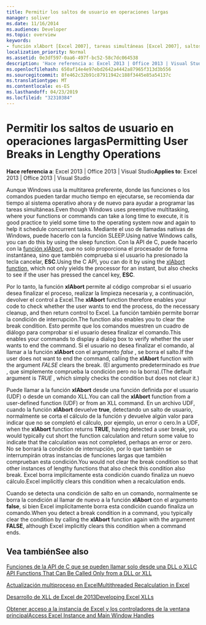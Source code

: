 ```yaml
---
title: Permitir los saltos de usuario en operaciones largas
manager: soliver
ms.date: 11/16/2014
ms.audience: Developer
ms.topic: overview
keywords:
- función xlAbort [Excel 2007], tareas simultáneas [Excel 2007], saltos de usuario [Excel 2007]
localization_priority: Normal
ms.assetid: 0e3df597-0aa6-497f-bc52-58c7dc064538
description: 'Hace referencia a: Excel 2013 | Office 2013 | Visual Studio'
ms.openlocfilehash: 650af14e4e97ebd2642a4442a87965f313d3b556
ms.sourcegitcommit: 8fe462c32b91c87911942c188f3445e85a54137c
ms.translationtype: MT
ms.contentlocale: es-ES
ms.lasthandoff: 04/23/2019
ms.locfileid: "32310384"
---
```

# <a name="permitting-user-breaks-in-lengthy-operations"></a><span data-ttu-id="40dd9-104">Permitir los saltos de usuario en operaciones largas</span><span class="sxs-lookup"><span data-stu-id="40dd9-104">Permitting User Breaks in Lengthy Operations</span></span>

 <span data-ttu-id="40dd9-105">**Hace referencia a**: Excel 2013 | Office 2013 | Visual Studio</span><span class="sxs-lookup"><span data-stu-id="40dd9-105">**Applies to**: Excel 2013 | Office 2013 | Visual Studio</span></span> 
  
<span data-ttu-id="40dd9-106">Aunque Windows usa la multitarea preferente, donde las funciones o los comandos pueden tardar mucho tiempo en ejecutarse, se recomienda dar tiempo al sistema operativo ahora y de nuevo para ayudar a programar las tareas simultáneas.</span><span class="sxs-lookup"><span data-stu-id="40dd9-106">Even though Windows uses preemptive multitasking, where your functions or commands can take a long time to execute, it is good practice to yield some time to the operating system now and again to help it schedule concurrent tasks.</span></span> <span data-ttu-id="40dd9-107">Mediante el uso de llamadas nativas de Windows, puede hacerlo con la función SLEEP.</span><span class="sxs-lookup"><span data-stu-id="40dd9-107">Using native Windows calls, you can do this by using the sleep function.</span></span> <span data-ttu-id="40dd9-108">Con la API de C, puede hacerlo con la [función xlAbort](xlabort.md), que no solo proporciona el procesador de forma instantánea, sino que también comprueba si el usuario ha presionado la tecla cancelar, **ESC**.</span><span class="sxs-lookup"><span data-stu-id="40dd9-108">Using the C API, you can do it by using the [xlAbort function](xlabort.md), which not only yields the processor for an instant, but also checks to see if the user has pressed the cancel key, **ESC**.</span></span>
  
<span data-ttu-id="40dd9-109">Por lo tanto, la función **xlAbort** permite al código comprobar si el usuario desea finalizar el proceso, realizar la limpieza necesaria y, a continuación, devolver el control a Excel.</span><span class="sxs-lookup"><span data-stu-id="40dd9-109">The **xlAbort** function therefore enables your code to check whether the user wants to end the process, do the necessary cleanup, and then return control to Excel.</span></span> <span data-ttu-id="40dd9-110">La función también permite borrar la condición de interrupción.</span><span class="sxs-lookup"><span data-stu-id="40dd9-110">The function also enables you to clear the break condition.</span></span> <span data-ttu-id="40dd9-111">Esto permite que los comandos muestren un cuadro de diálogo para comprobar si el usuario desea finalizar el comando.</span><span class="sxs-lookup"><span data-stu-id="40dd9-111">This enables your commands to display a dialog box to verify whether the user wants to end the command.</span></span> <span data-ttu-id="40dd9-112">Si el usuario no desea finalizar el comando, al llamar a la función **xlAbort** con el argumento *false* , se borra el salto.</span><span class="sxs-lookup"><span data-stu-id="40dd9-112">If the user does not want to end the command, calling the **xlAbort** function with the argument  *FALSE*  clears the break.</span></span> <span data-ttu-id="40dd9-113">(El argumento predeterminado es *true* , que simplemente comprueba la condición pero no la borra).</span><span class="sxs-lookup"><span data-stu-id="40dd9-113">(The default argument is  *TRUE*  , which simply checks the condition but does not clear it.)</span></span> 
  
<span data-ttu-id="40dd9-114">Puede llamar a la función **xlAbort** desde una función definida por el usuario (UDF) o desde un comando XLL.</span><span class="sxs-lookup"><span data-stu-id="40dd9-114">You can call the **xlAbort** function from a user-defined function (UDF) or from an XLL command.</span></span> <span data-ttu-id="40dd9-115">En un archivo UDF, cuando la función **xlAbort** devuelve **true**, detectando un salto de usuario, normalmente se corta el cálculo de la función y devuelve algún valor para indicar que no se completó el cálculo, por ejemplo, un error o cero.</span><span class="sxs-lookup"><span data-stu-id="40dd9-115">In a UDF, when the **xlAbort** function returns **TRUE**, having detected a user break, you would typically cut short the function calculation and return some value to indicate that the calculation was not completed, perhaps an error or zero.</span></span> <span data-ttu-id="40dd9-116">No se borrará la condición de interrupción, por lo que también se interrumpirán otras instancias de funciones largas que también comprueban esta condición.</span><span class="sxs-lookup"><span data-stu-id="40dd9-116">You would not clear the break condition so that other instances of lengthy functions that also check this condition also break.</span></span> <span data-ttu-id="40dd9-117">Excel borra implícitamente esta condición cuando finaliza un nuevo cálculo.</span><span class="sxs-lookup"><span data-stu-id="40dd9-117">Excel implicitly clears this condition when a recalculation ends.</span></span>
  
<span data-ttu-id="40dd9-118">Cuando se detecta una condición de salto en un comando, normalmente se borra la condición al llamar de nuevo a la función **xlAbort** con el argumento **false**, si bien Excel implícitamente borra esta condición cuando finaliza un comando.</span><span class="sxs-lookup"><span data-stu-id="40dd9-118">When you detect a break condition in a command, you typically clear the condition by calling the **xlAbort** function again with the argument **FALSE**, although Excel implicitly clears this condition when a command ends.</span></span>
  
## <a name="see-also"></a><span data-ttu-id="40dd9-119">Vea también</span><span class="sxs-lookup"><span data-stu-id="40dd9-119">See also</span></span>



[<span data-ttu-id="40dd9-120">Funciones de la API de C que se pueden llamar solo desde una DLL o XLL</span><span class="sxs-lookup"><span data-stu-id="40dd9-120">C API Functions That Can Be Called Only from a DLL or XLL</span></span>](c-api-functions-that-can-be-called-only-from-a-dll-or-xll.md)
  
[<span data-ttu-id="40dd9-121">Actualización multiproceso en Excel</span><span class="sxs-lookup"><span data-stu-id="40dd9-121">Multithreaded Recalculation in Excel</span></span>](multithreaded-recalculation-in-excel.md)
  
[<span data-ttu-id="40dd9-122">Desarrollo de XLL de Excel de 2013</span><span class="sxs-lookup"><span data-stu-id="40dd9-122">Developing Excel XLLs</span></span>](developing-excel-xlls.md)
  
[<span data-ttu-id="40dd9-123">Obtener acceso a la instancia de Excel y los controladores de la ventana principal</span><span class="sxs-lookup"><span data-stu-id="40dd9-123">Access Excel Instance and Main Window Handles</span></span>](how-to-access-excel-instance-and-main-window-handles.md)

